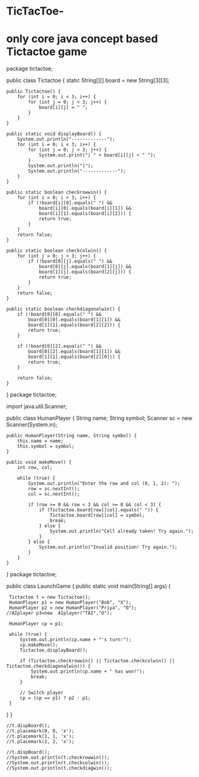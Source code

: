# TicTacToe-
# only core java concept based Tictactoe game
package tictactoe;


public class Tictactoe {
	static String[][] board = new String[3][3];

    public Tictactoe() {
        for (int i = 0; i < 3; i++) {
            for (int j = 0; j < 3; j++) {
                board[i][j] = " ";
            }
        }
    }

    public static void displayBoard() {
    	System.out.println("-------------");
        for (int i = 0; i < 3; i++) {
            for (int j = 0; j < 3; j++) {
                System.out.print("| " + board[i][j] + " ");
            }
            System.out.println("|");
            System.out.println("-------------");
        }
    }

    public static boolean checkrowwin() {
        for (int i = 0; i < 3; i++) {
            if (!board[i][0].equals(" ") &&
                board[i][0].equals(board[i][1]) &&
                board[i][1].equals(board[i][2])) {
                return true;
            }
        }
        return false;
    }

    public static boolean checkcolwin() {
        for (int j = 0; j < 3; j++) {
            if (!board[0][j].equals(" ") &&
                board[0][j].equals(board[1][j]) &&
                board[1][j].equals(board[2][j])) {
                return true;
            }
        }
        return false;
    }

    public static boolean checkdiagonalwin() {
        if (!board[0][0].equals(" ") &&
            board[0][0].equals(board[1][1]) &&
            board[1][1].equals(board[2][2])) {
            return true;
        }

        if (!board[0][2].equals(" ") &&
            board[0][2].equals(board[1][1]) &&
            board[1][1].equals(board[2][0])) {
            return true;
        }

        return false;
    }
}
package tictactoe;

import java.util.Scanner;

public class HumanPlayer {
	String name;
    String symbol;
    Scanner sc = new Scanner(System.in);

    public HumanPlayer(String name, String symbol) {
        this.name = name;
        this.symbol = symbol;
    }

    public void makeMove() {
        int row, col;

        while (true) {
            System.out.println("Enter the row and col (0, 1, 2): ");
            row = sc.nextInt();
            col = sc.nextInt();

            if (row >= 0 && row < 3 && col >= 0 && col < 3) {
                if (Tictactoe.board[row][col].equals(" ")) {
                    Tictactoe.board[row][col] = symbol;
                    break;
                } else {
                    System.out.println("Cell already taken! Try again.");
                }
            } else {
                System.out.println("Invalid position! Try again.");
            }
        }
    }
}
package tictactoe;


public class LaunchGame {
public static void main(String[] args) {
	
	 Tictactoe t = new Tictactoe();
     HumanPlayer p1 = new HumanPlayer("Bob", "X");
     HumanPlayer p2 = new HumanPlayer("Priya", "O");
    //AIplayer p3=new  AIplayer("TAI","O");
    		
     HumanPlayer cp = p1;

     while (true) {
         System.out.println(cp.name + "'s turn:");
         cp.makeMove();
         Tictactoe.displayBoard();

         if (Tictactoe.checkrowwin() || Tictactoe.checkcolwin() || Tictactoe.checkdiagonalwin()) {
             System.out.println(cp.name + " has won!");
             break;
         }

         // Switch player
         cp = (cp == p1) ? p2 : p1;
     }
 }
}
        
     
	//t.dispBoard();
	//t.placemark(0, 0, 'x');
	//t.placemark(1, 1, 'x');
	//t.placemark(2, 2, 'x');
	
	//t.dispBoard();
	//System.out.println(t.checkrowwin());
	//System.out.println(t.checkcolwin());
	//System.out.println(t.checkdiagwin());


